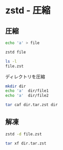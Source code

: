 # zstd - 圧縮

## 圧縮

```bash
echo 'a' > file
```

```bash
zstd file

ls -l 
file.zst
```

ディレクトリを圧縮

```bash
mkdir dir
echo 'a'  dir/file1
echo 'a'  dir/file2

tar caf dir.tar.zst dir
```

## 解凍

```bash
zstd -d file.zst
```

```bash
tar xf dir.tar.zst
```

